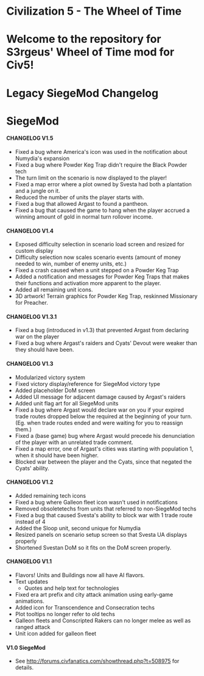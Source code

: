 Civilization 5 - The Wheel of Time
====

Welcome to the repository for S3rgeus' Wheel of Time mod for Civ5!
=======


Legacy SiegeMod Changelog
====
SiegeMod
====

#### CHANGELOG V1.5
- Fixed a bug where America's icon was used in the notification about Numydia's expansion
- Fixed a bug where Powder Keg Trap didn't require the Black Powder tech
- The turn limit on the scenario is now displayed to the player!
- Fixed a map error where a plot owned by Svesta had both a plantation and a jungle on it.
- Reduced the number of units the player starts with.
- Fixed a bug that allowed Argast to found a pantheon.
- Fixed a bug that caused the game to hang when the player accrued a winning amount of gold in normal turn rollover income.

#### CHANGELOG V1.4
- Exposed difficulty selection in scenario load screen and resized for custom display
- Difficulty selection now scales scenario events (amount of money needed to win, number of enemy units, etc.)
- Fixed a crash caused when a unit stepped on a Powder Keg Trap
- Added a notification and messages for Powder Keg Traps that makes their functions and activation more apparent to the player.
- Added all remaining unit icons.
- 3D artwork! Terrain graphics for Powder Keg Trap, reskinned Missionary for Preacher.

#### CHANGELOG V1.3.1
- Fixed a bug (introduced in v1.3) that prevented Argast from declaring war on the player
- Fixed a bug where Argast's raiders and Cyats' Devout were weaker than they should have been.

#### CHANGELOG V1.3
- Modularized victory system
- Fixed victory display/reference for SiegeMod victory type
- Added placeholder DoM screen
- Added UI message for adjacent damage caused by Argast's raiders
- Added unit flag art for all SiegeMod units
- Fixed a bug where Argast would declare war on you if your expired trade routes dropped below the required at the beginning of your turn. (Eg. when trade routes ended and were waiting for you to reassign them.)
- Fixed a (base game) bug where Argast would precede his denunciation of the player with an unrelated trade comment.
- Fixed a map error, one of Argast's cities was starting with population 1, when it should have been higher.
- Blocked war between the player and the Cyats, since that negated the Cyats' ability.

#### CHANGELOG V1.2
- Added remaining tech icons
- Fixed a bug where Galleon fleet icon wasn't used in notifications
- Removed obsoletetechs from units that referred to non-SiegeMod techs
- Fixed a bug that caused Svesta's ability to block war with 1 trade route instead of 4
- Added the Sloop unit, second unique for Numydia
- Resized panels on scenario setup screen so that Svesta UA displays properly
- Shortened Svestan DoM so it fits on the DoM screen properly.

#### CHANGELOG V1.1

- Flavors! Units and Buildings now all have AI flavors.
- Text updates
    - Quotes and help text for technologies
- Fixed era art prefix and city attack animation using early-game animations.
- Added icon for Transcendence and Consecration techs
- Plot tooltips no longer refer to old techs
- Galleon fleets and Conscripted Rakers can no longer melee as well as ranged attack
- Unit icon added for galleon fleet

#### V1.0 SiegeMod
- See http://forums.civfanatics.com/showthread.php?t=508975 for details.
